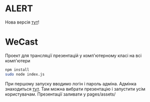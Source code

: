 # ALERT
Нова версія [тут](http://github.com/ZitroDev/WeCast2.0 "тут")!



# WeCast
Проект для трансляції презентацій у комп'ютерному класі на всі комп'ютери
````bash
npm install
sudo node index.js
````
При першому запуску вводимо логін і пароль адміна.
Адмінка знаходиться [тут](http://localhost/admint "тут").
Там можна вибрати презентацію і запустити усім користувачам.
Презентації заливати у pages/assets/
